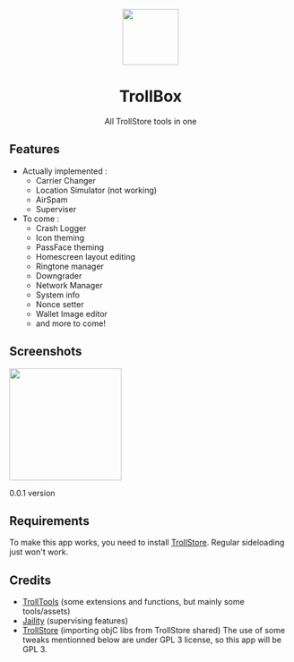 <p align="center">
   <img align="center" src='https://i.ibb.co/xgBVM72/logo-modified.png' width=100>
 </p>
 <h1 align="center"> TrollBox </h1>
 <p align="center">All TrollStore tools in one</p>
 
 ## Features
- Actually implemented :
  - Carrier Changer
  - Location Simulator (not working)
  - AirSpam
  - Superviser
- To come :
  - Crash Logger
  - Icon theming
  - PassFace theming
  - Homescreen layout editing
  - Ringtone manager
  - Downgrader
  - Network Manager
  - System info
  - Nonce setter
  - Wallet Image editor
  - and more to come!
## Screenshots
<img src='https://i.ibb.co/8jN984t/Simulator-Screen-Shot-i-Phone-TROLL-2022-12-19-at-01-04-44-iphone13midnight-portrait.png' width=200><p>0.0.1 version</p>
   
   
## Requirements
To make this app works, you need to install [TrollStore](https://github.com/opa334/TrollStore). Regular sideloading just won't work.

## Credits
- [TrollTools](https://github.com/sourcelocation/TrollTools) (some extensions and functions, but mainly some tools/assets)
- [Jaility](https://github.com/haxi0/Jaility) (supervising features)
- [TrollStore](https://github.com/opa334/TrollStore) (importing objC libs from TrollStore shared)
The use of some tweaks mentionned below are under GPL 3 license, so this app will be GPL 3.

